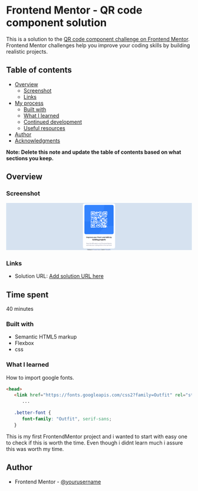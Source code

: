 # Frontend Mentor - QR code component solution

This is a solution to the [QR code component challenge on Frontend Mentor](https://www.frontendmentor.io/challenges/qr-code-component-iux_sIO_H). Frontend Mentor challenges help you improve your coding skills by building realistic projects. 

## Table of contents

- [Overview](#overview)
  - [Screenshot](#screenshot)
  - [Links](#links)
- [My process](#my-process)
  - [Built with](#built-with)
  - [What I learned](#what-i-learned)
  - [Continued development](#continued-development)
  - [Useful resources](#useful-resources)
- [Author](#author)
- [Acknowledgments](#acknowledgments)

**Note: Delete this note and update the table of contents based on what sections you keep.**

## Overview

### Screenshot

![](./frontend-mentor_qr-code-component-result.png)

### Links

- Solution URL: [Add solution URL here](https://github.com/PirkratekPL/Frontend-Mentor-qr-code-component-main)

## Time spent
40 minutes

### Built with

- Semantic HTML5 markup
- Flexbox
- css


### What I learned

How to import google fonts.
```html
<head>
   <link href="https://fonts.googleapis.com/css2?family=Outfit" rel="stylesheet">
      ...
```
```css
   .better-font {
      font-family: "Outfit", serif-sans;
   }
```

This is my first FrontendMentor project and i wanted to start with easy one to check if this is worth the time.
Even though i didnt learn much i assure this was worth my time.

## Author

- Frontend Mentor - [@yourusername](https://www.frontendmentor.io/profile/PirkratekPL)

